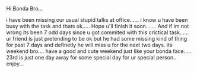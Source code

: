 Hi
 Bonda Bro...

i have been missing our usual stupid talks at office......
i know u have been busy with the task and thats ok.....
Hope u'll finish it soon.......
And if im not wrong its been 7 odd days since u got commited with this crictical task......
ur friend is just pretending to be ok but he had some missing kind of thing for past 7 days and definetly he will miss u for the next two days. its weekend bro....
have a good and cute weekend just like your bonda face.....
23rd is just one day away for some special day for ur special person.. enjoy...
